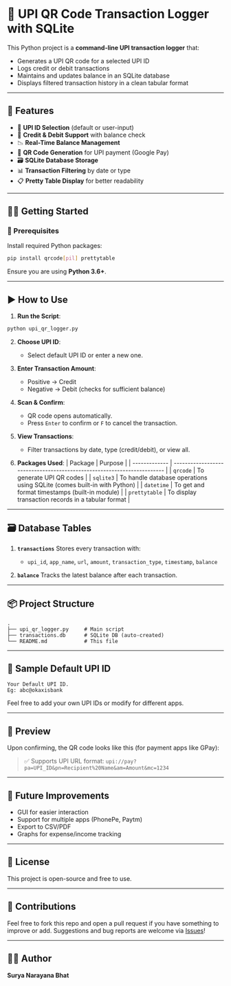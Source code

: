 # 🏦 UPI QR Code Transaction Logger with SQLite

This Python project is a **command-line UPI transaction logger** that:
- Generates a UPI QR code for a selected UPI ID
- Logs credit or debit transactions
- Maintains and updates balance in an SQLite database
- Displays filtered transaction history in a clean tabular format

---

## 📌 Features

- 🔐 **UPI ID Selection** (default or user-input)
- 💸 **Credit & Debit Support** with balance check
- 📉 **Real-Time Balance Management**
- 🧾 **QR Code Generation** for UPI payment (Google Pay)
- 🗃️ **SQLite Database Storage**
- 📊 **Transaction Filtering** by date or type
- 📋 **Pretty Table Display** for better readability

---

## 🧑‍💻 Getting Started

### 🔧 Prerequisites

Install required Python packages:

```bash
pip install qrcode[pil] prettytable
````

Ensure you are using **Python 3.6+**.

---

## ▶️ How to Use

1. **Run the Script**:

```bash
python upi_qr_logger.py
```

2. **Choose UPI ID**:

   * Select default UPI ID or enter a new one.

3. **Enter Transaction Amount**:

   * Positive → Credit
   * Negative → Debit (checks for sufficient balance)

4. **Scan & Confirm**:

   * QR code opens automatically.
   * Press `Enter` to confirm or `F` to cancel the transaction.

5. **View Transactions**:
   * Filter transactions by date, type (credit/debit), or view all.
     
6. **Packages Used**:
    | Package       | Purpose                                                                 |
| ------------- | ----------------------------------------------------------------------- |
| `qrcode`      | To generate UPI QR codes                                                |
| `sqlite3`     | To handle database operations using SQLite (comes built-in with Python) |
| `datetime`    | To get and format timestamps (built-in module)                          |
| `prettytable` | To display transaction records in a tabular format                      |

---

## 🗃️ Database Tables

1. **`transactions`**
   Stores every transaction with:

   * `upi_id`, `app_name`, `url`, `amount`, `transaction_type`, `timestamp`, `balance`

2. **`balance`**
   Tracks the latest balance after each transaction.

---

## 📦 Project Structure

```
.
├── upi_qr_logger.py     # Main script
├── transactions.db      # SQLite DB (auto-created)
└── README.md            # This file
```

---

## 📌 Sample Default UPI ID

```text
Your Default UPI ID.
Eg: abc@okaxisbank
```

Feel free to add your own UPI IDs or modify for different apps.

---

## 📸 Preview

Upon confirming, the QR code looks like this (for payment apps like GPay):

> ✅ Supports UPI URL format:
> `upi://pay?pa=UPI_ID&pn=Recipient%20Name&am=Amount&mc=1234`

---

## 🧰 Future Improvements

* GUI for easier interaction
* Support for multiple apps (PhonePe, Paytm)
* Export to CSV/PDF
* Graphs for expense/income tracking

---

## 📄 License

This project is open-source and free to use.

---

## 🤝 Contributions

Feel free to fork this repo and open a pull request if you have something to improve or add. Suggestions and bug reports are welcome via [Issues](https://github.com/Suryabhat/UPI-Transaction-Logger/issues)!

---

## 🙋‍♂️ Author

**Surya Narayana Bhat**

